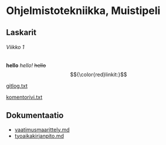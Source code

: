 # Ohjelmistotekniikka, Muistipeli
## Laskarit
###### Viikko 1
**hello**
*hello!*
~~hello~~
$${\color{red}linkit:}$$


[gitlog.txt](./laskarit/viikko1/gitlog.txt)


[komentorivi.txt](./laskarit/viikko1/komentorivi.txt)


## Dokumentaatio
- [vaatimusmaarittely.md](./dokumentaatio/vaatimusmaarittely.md)
- [tyoaikakirjanpito.md](./dokumentaatio/tyoaikakirjanpito.md)
